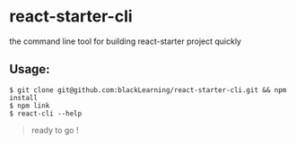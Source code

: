 # react-starter-cli
the command line tool for building react-starter project quickly


## Usage: 

```
$ git clone git@github.com:blackLearning/react-starter-cli.git && npm install 
$ npm link
$ react-cli --help
```

> ready to go !